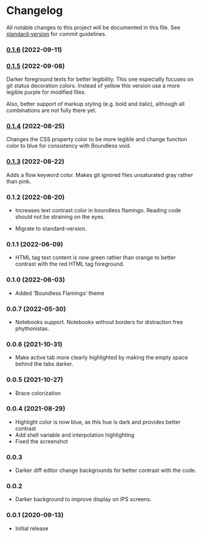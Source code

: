# Changelog

All notable changes to this project will be documented in this file. See [standard-version](https://github.com/conventional-changelog/standard-version) for commit guidelines.

### [0.1.6](https://github.com/RodrigoRoaRodriguez/boundless/compare/v0.1.5...v0.1.6) (2022-09-11)

### [0.1.5](https://github.com/RodrigoRoaRodriguez/boundless/compare/v0.1.4...v0.1.5) (2022-09-08)

Darker foreground texts for better legibility. This one especially focuses on git status decoration colors. Instead of yellow this version use a more legible purple for modified files.

Also, better support of markup styling (e.g. bold and italic), although all combinations are not fully there yet.

### [0.1.4](https://github.com/RodrigoRoaRodriguez/boundless/compare/v0.1.3...v0.1.4) (2022-08-25)

Changes the CSS property color to be more legible and change function color to blue for consistency with Boundless void.

### [0.1.3](https://github.com/RodrigoRoaRodriguez/boundless/compare/v0.1.2...v0.1.3) (2022-08-22)

Adds a flow keyword color. Makes git ignored files unsaturated gray rather than pink.

### 0.1.2 (2022-08-20)

- Increases text contrast color in boundless flamingo. Reading code should not be straining on the eyes.

- Migrate to standard-version.

### 0.1.1 (2022-06-09)

- HTML tag text content is now green rather than orange to better contrast with the red HTML tag foreground.

### 0.1.0 (2022-06-03)

- Added 'Boundless Flamingo' theme

### 0.0.7 (2022-05-30)

- Notebooks support. Notebooks without borders for distraction free phythonistas.

### 0.0.6 (2021-10-31)

- Make active tab more clearly highlighted by making the empty space behind the tabs darker.

### 0.0.5 (2021-10-27)

- Brace colorization

### 0.0.4 (2021-08-29)

- Highlight color is now blue, as this hue is dark and provides better contrast
- Add shell variable and interpolation highlighting
- Fixed the screenshot

### 0.0.3

- Darker diff editor change backgrounds for better contrast with the code.

### 0.0.2

- Darker background to improve display on IPS screens.

### 0.0.1 (2020-09-13)

- Initial release
